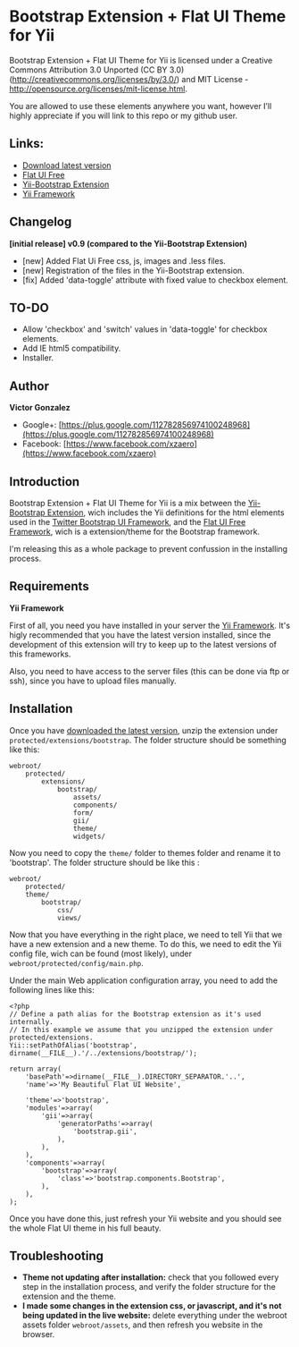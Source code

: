 Bootstrap Extension + Flat UI Theme for Yii
=======

Bootstrap Extension + Flat UI Theme for Yii is licensed under a Creative Commons Attribution 3.0 Unported (CC BY 3.0)  (http://creativecommons.org/licenses/by/3.0/) and MIT License - http://opensource.org/licenses/mit-license.html. 

You are allowed to use these elements anywhere you want, however I’ll highly appreciate if you will link to this repo or my github user.

## Links:

+ [Download latest version](https://github.com/XzAeRo/yii.bootstrap.flat-ui/archive/master.zip)
+ [Flat UI Free](http://designmodo.github.com/Flat-UI/)
+ [Yii-Bootstrap Extension](http://www.cniska.net/yii-bootstrap/)
+ [Yii Framework](http://www.yiiframework.com/)

## Changelog

**[initial release] v0.9 (compared to the Yii-Bootstrap Extension)**
+ [new] Added Flat Ui Free css, js, images and .less files.
+ [new] Registration of the files in the Yii-Bootstrap extension.
+ [fix] Added 'data-toggle' attribute with fixed value to checkbox element.

## TO-DO
+ Allow 'checkbox' and 'switch' values in 'data-toggle' for checkbox elements.
+ Add IE html5 compatibility.
+ Installer.

## Author

**Victor Gonzalez**
+ Google+: [https://plus.google.com/112782856974100248968](https://plus.google.com/112782856974100248968)
+ Facebook: [https://www.facebook.com/xzaero](https://www.facebook.com/xzaero)

## Introduction
Bootstrap Extension + Flat UI Theme for Yii is a mix between the [Yii-Bootstrap Extension](http://www.cniska.net/yii-bootstrap/), wich includes the Yii definitions for the html elements used in the [Twitter Bootstrap UI Framework](http://twitter.github.io/bootstrap/), and the [Flat UI Free Framework](http://designmodo.github.com/Flat-UI/), wich is a extension/theme for the Bootstrap framework.

I'm releasing this as a whole package to prevent confussion in the installing process.


## Requirements

**Yii Framework**

First of all, you need you have installed in your server the [Yii Framework](http://www.yiiframework.com/). It's higly recommended that you have the latest version installed, since the development of this extension will try to keep up to the latest versions of this frameworks.

Also, you need to have access to the server files (this can be done via ftp or ssh), since you have to upload files manually.

## Installation

Once you have [downloaded the latest version](https://github.com/XzAeRo/yii.bootstrap.flat-ui/archive/master.zip), unzip the extension under `protected/extensions/bootstrap`. The folder structure should be something like this:

	webroot/
		protected/
			extensions/
				bootstrap/
					assets/
					components/
					form/
					gii/
					theme/
					widgets/


Now you need to copy the `theme/` folder to themes folder and rename it to 'bootstrap'. The folder structure should be like this :

	webroot/
		protected/
		theme/
			bootstrap/
				css/
				views/


Now that you have everything in the right place, we need to tell Yii that we have a new extension and a new theme. To do this, we need to edit the Yii config file, wich can be found (most likely), under `webroot/protected/config/main.php`.

Under the main Web application configuration array, you need to add the following lines like this:

	<?php
	// Define a path alias for the Bootstrap extension as it's used internally.
	// In this example we assume that you unzipped the extension under protected/extensions.
	Yii::setPathOfAlias('bootstrap', dirname(__FILE__).'/../extensions/bootstrap/');
	 
	return array(
		'basePath'=>dirname(__FILE__).DIRECTORY_SEPARATOR.'..',
		'name'=>'My Beautiful Flat UI Website',

	    'theme'=>'bootstrap',
	    'modules'=>array(
	        'gii'=>array(
	            'generatorPaths'=>array(
	                'bootstrap.gii',
	            ),
	        ),
	    ),
	    'components'=>array(
	        'bootstrap'=>array(
	            'class'=>'bootstrap.components.Bootstrap',
	        ),
	    ),
	);


Once you have done this, just refresh your Yii website and you should see the whole Flat UI theme in his full beauty.

## Troubleshooting

+ **Theme not updating after installation:** check that you followed every step in the installation process, and verify the folder structure for the extension and the theme.
+ **I made some changes in the extension css, or javascript, and it's not being updated in the live website:** delete everything under the webroot assets folder `webroot/assets`, and then refresh you website in the browser.